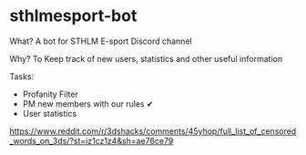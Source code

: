# sthlmesport-bot

What?
A bot for STHLM E-sport Discord channel

Why?
To Keep track of new users, statistics and other useful information

Tasks:
- Profanity Filter
- PM new members with our rules ✔
- User statistics

https://www.reddit.com/r/3dshacks/comments/45yhop/full_list_of_censored_words_on_3ds/?st=iz1cz1z4&sh=ae76ce79
